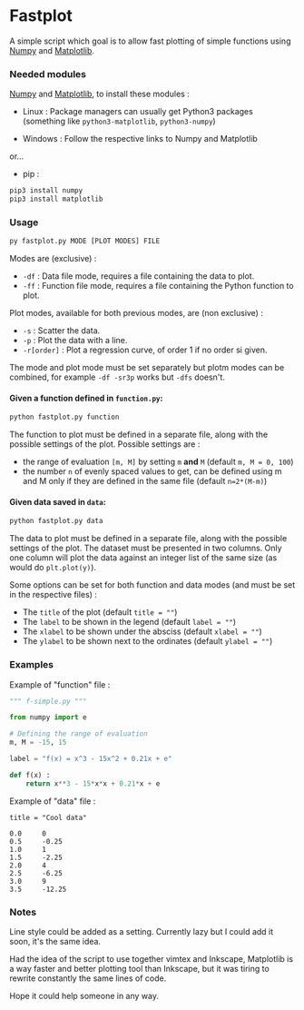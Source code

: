 # Fastplot

A simple script which goal is to allow fast plotting of simple functions using [Numpy] and [Matplotlib].

### Needed modules
[Numpy] and [Matplotlib], to install these modules :

- Linux :
Package managers can usually get Python3 packages (something like `python3-matplotlib`, `python3-numpy`)

- Windows :
Follow the respective links to Numpy and Matplotlib

or...

- pip :
```sh
pip3 install numpy
pip3 install matplotlib
```

### Usage

```sh
py fastplot.py MODE [PLOT MODES] FILE
```

Modes are (exclusive) :
- `-df` : Data file mode, requires a file containing the data to plot.
- `-ff` : Function file mode, requires a file containing the Python function to plot.

Plot modes, available for both previous modes, are (non exclusive) :
- `-s` : Scatter the data.
- `-p` : Plot the data with a line.
- `-r[order]` : Plot a regression curve, of order 1 if no order si given.

The mode and plot mode must be set separately but plotm modes can be combined, for example `-df -sr3p` works but `-dfs` doesn't.

#### Given a function defined in `function.py`:
```sh
python fastplot.py function
```

The function to plot must be defined in a separate file, along with the possible settings of the plot.
Possible settings are :
- the range of evaluation `[m, M]` by setting `m` **and** `M` (default `m, M = 0, 100`)
- the number `n` of evenly spaced values to get, can be defined using m and M only if they are defined in the same file (default `n=2*(M-m)`)

#### Given data saved in `data`:
```sh
python fastplot.py data
```

The data to plot must be defined in a separate file, along with the possible settings of the plot. The dataset must be presented in two columns. Only one column will plot the data against an integer list of the same size (as would do `plt.plot(y)`).

Some options can be set for both function and data modes (and must be set in the respective files) :
- The `title` of the plot (default `title = ""`)
- The `label` to be shown in the legend (default `label = ""`)
- The `xlabel` to be shown under the absciss (default `xlabel = ""`)
- The `ylabel` to be shown next to the ordinates (default `ylabel = ""`)

### Examples

Example of "function" file :
```python
""" f-simple.py """

from numpy import e

# Defining the range of evaluation
m, M = -15, 15

label = "f(x) = x^3 - 15x^2 + 0.21x + e"

def f(x) :
	return x**3 - 15*x*x + 0.21*x + e
```

Example of "data" file :
```
title = "Cool data"

0.0		0
0.5		-0.25
1.0		1
1.5		-2.25
2.0		4
2.5		-6.25
3.0		9
3.5		-12.25
```

### Notes
Line style could be added as a setting. Currently lazy but I could add it soon, it's the same idea.

Had the idea of the script to use together vimtex and Inkscape, Matplotlib is a way faster and better plotting tool than Inkscape, but it was tiring to rewrite constantly the same lines of code.

Hope it could help someone in any way.

[Numpy]:https://numpy.org/
[Matplotlib]:https://matplotlib.org/
